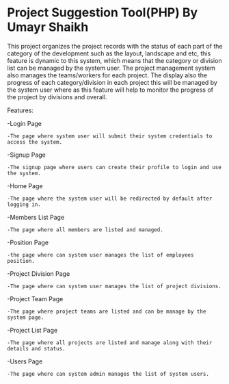 # Project Suggestion Tool(PHP) By Umayr Shaikh

This project organizes the project records with the status of each part of the category of the development such as the layout, landscape and etc, this feature is dynamic to this system, which means that the category or division list can be managed by the system user. The project management system also manages the teams/workers for each project. The display also the progress of each category/division in each project this will be managed by the system user where as this feature will help to monitor the progress of the project by divisions and overall. 

Features:

-Login Page

    -The page where system user will submit their system credentials to access the system.
    
-Signup Page

    -The signup page where users can create their profile to login and use the system.
    
-Home Page

    -The page where the system user will be redirected by default after logging in.
    
-Members List Page

    -The page where all members are listed and managed.
    
-Position Page

    -the page where can system user manages the list of employees position.
    
-Project Division Page

    -The page where can system user manages the list of project divisions.
    
-Project Team Page

    -The page where project teams are listed and can be manage by the system page.
    
-Project List Page

    -The page where all projects are listed and manage along with their details and status.
    
-Users Page

    -The page where can system admin manages the list of system users.
